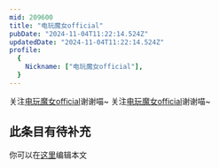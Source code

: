 ```yaml
---
mid: 209600
title: "电玩魔女official"
pubDate: "2024-11-04T11:22:14.524Z"
updatedDate: "2024-11-04T11:22:14.524Z"
profile:
  {
    Nickname: ["电玩魔女official"],
  }
---
```


关注[电玩魔女official](https://space.bilibili.com/209600)谢谢喵~ 关注[电玩魔女official](https://space.bilibili.com/209600)谢谢喵~

## 此条目有待补充
你可以在[这里](https://github.com/Yuhanawa/VTuber.ICU-Content/edit/master/v/电玩魔女official/index.md)编辑本文
